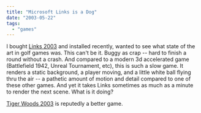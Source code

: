 ```yaml
---
title: "Microsoft Links is a Dog"
date: "2003-05-22"
tags: 
  - "games"
---
```


I bought [Links 2003](http://www.microsoft.com/games/links2003/home/default_2.asp "Links 2003") and installed recently, wanted to see what state of the art in golf games was. This can't be it. Buggy as crap -- hard to finish a round without a crash. And compared to a modern 3d accelerated game (Battlefield 1942, Unreal Tournament, etc), this is such a slow game. It renders a static background, a player moving, and a little white ball flying thru the air -- a pathetic amount of motion and detail compared to one of these other games. And yet it takes Links sometimes as much as a minute to render the next scene. What is it doing?

[Tiger Woods 2003](http://www.gamers.com/game/1254815) is reputedly a better game.
